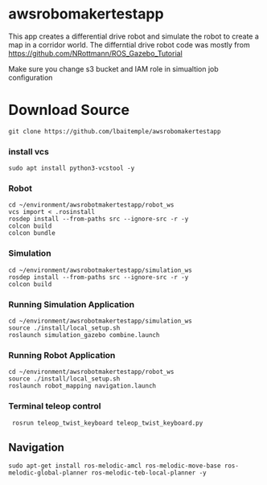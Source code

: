 # awsrobomakertestapp
This app creates a differential drive robot and simulate the robot to create a map in a corridor world. The differntial drive robot code was mostly from https://github.com/NRottmann/ROS_Gazebo_Tutorial

Make sure you change  s3 bucket and IAM role in simualtion job configuration



#  Download Source
```
git clone https://github.com/lbaitemple/awsrobomakertestapp
```
### install vcs
```
sudo apt install python3-vcstool -y
```
### Robot
```
cd ~/environment/awsrobotmakertestapp/robot_ws
vcs import < .rosinstall
rosdep install --from-paths src --ignore-src -r -y
colcon build
colcon bundle
```

### Simulation
```
cd ~/environment/awsrobotmakertestapp/simulation_ws
rosdep install --from-paths src --ignore-src -r -y
colcon build
```

### Running Simulation Application 

```
cd ~/environment/awsrobotmakertestapp/simulation_ws
source ./install/local_setup.sh
roslaunch simulation_gazebo combine.launch
```

### Running Robot Application 

```
cd ~/environment/awsrobotmakertestapp/robot_ws
source ./install/local_setup.sh
roslaunch robot_mapping navigation.launch
```

### Terminal teleop control
```
 rosrun teleop_twist_keyboard teleop_twist_keyboard.py
```

## Navigation
```
sudo apt-get install ros-melodic-amcl ros-melodic-move-base ros-melodic-global-planner ros-melodic-teb-local-planner -y
```
